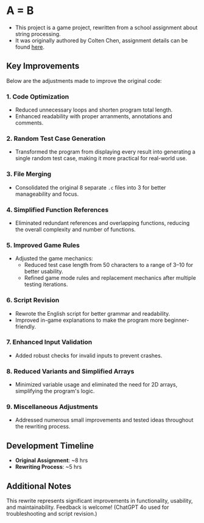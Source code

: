 # A = B
- This project is a game project, rewritten from a school assignment about string processing. 
- It was originally authored by Colten Chen, assignment details can be found [here](https://hackmd.io/@L39Ai4MITOCY2Aioz54q2g/2024PD1_HW7).

## Key Improvements
Below are the adjustments made to improve the original code:

### 1. Code Optimization
- Reduced unnecessary loops and shorten program total length.
- Enhanced readability with proper arranments, annotations and comments.

### 2. Random Test Case Generation
- Transformed the program from displaying every result into generating a single random test case, making it more practical for real-world use.

### 3. File Merging
- Consolidated the original 8 separate `.c` files into 3 for better manageability and focus.

### 4. Simplified Function References
- Eliminated redundant references and overlapping functions, reducing the overall complexity and number of functions.

### 5. Improved Game Rules
- Adjusted the game mechanics:
  - Reduced test case length from 50 characters to a range of 3–10 for better usability.
  - Refined game mode rules and replacement mechanics after multiple testing iterations.

### 6. Script Revision
- Rewrote the English script for better grammar and readability.
- Improved in-game explanations to make the program more beginner-friendly.

### 7. Enhanced Input Validation
- Added robust checks for invalid inputs to prevent crashes.

### 8. Reduced Variants and Simplified Arrays
- Minimized variable usage and eliminated the need for 2D arrays, simplifying the program's logic.

### 9. Miscellaneous Adjustments
- Addressed numerous small improvements and tested ideas throughout the rewriting process.

## Development Timeline
- **Original Assignment**: ~8 hrs
- **Rewriting Process**: ~5 hrs

## Additional Notes
This rewrite represents significant improvements in functionality, usability, and maintainability. Feedback is welcome!
(ChatGPT 4o used for troubleshooting and script revision.)
